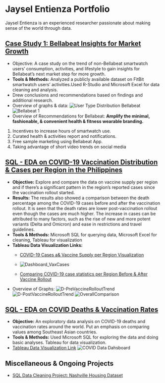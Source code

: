 # Jaysel Entienza Portfolio
Jaysel Entienza is an experienced researcher passionate about making sense of the world through data.

## [Case Study 1: Bellabeat Insights for Market Growth](https://github.com/jayentienza/Jay_Entienza_Portfolio/tree/main/Bellabeat%20Case%20Study%20Folder)
* Objective: A case study on the trend of non-Bellabeat smartwatch users’ consumption, activities, and lifestyle to gain insights for Bellabeat’s next market step for more growth.
* **Tools & Methods:** Analyzed a publicly available dataset on FitBit smartwatch users’ activities.Used R-Studio and Microsoft Excel for data cleaning and analysis.
* Drew conclusions and recommendations based on findings and additional research.
* Overview of graphs & data: 
   ![User Type Distribution Bellabeat](https://user-images.githubusercontent.com/90535854/152200629-bbdd8147-cd97-46d6-b1ad-5172f59a44b6.png)
   ![Bellabeat 1](https://user-images.githubusercontent.com/90535854/152200742-5fc0c9d2-a120-4d59-9a5b-b77e7b4842f3.png)
* Overview of Recommendations for Bellabeat:
**Amplify the minimal, fashionable, & convenient health & fitness wearable branding.**

1.	Incentives to increase hours of smartwatch use.
2.	Curated health & activities report and notifications.
3.	Free sample marketing using Bellabeat App.
4.	Taking advantage of short video trends on social media


## [SQL - EDA on COVID-19 Vaccination Distribution & Cases per Region in the Philippines](https://github.com/jayentienza/Jay_Entienza_Portfolio/blob/main/SQLEDA-PH-REGVAX/PH_REG_COVID_VAXCASE.sql)
* **Objective:** Explore and compare the data on vaccine supply per region and if there’s a significant pattern in the region’s reported cases since the vaccination rollout started.  
* **Results:** The results also showed a comparison between the death percentage among the COVID-19 cases before and after the vaccination rollout. It is seen that the death rates are lower post-vaccination rollout even though the cases are much higher. The increase in cases can be attributed to many factors, such as the rise of  new and more potent variants (Delta and Omicron) and ease in restrictions and travel guidelines. 
* **Tools & Methods:** Microsoft SQL for querying data, Microsoft Excel for cleaning, Tableau for visualization
* **Tableau Data Visualization Links:** 
     * [COVID-19 Cases a& Vaccine Supply per Region Visualization](https://public.tableau.com/app/profile/jaysel.entienza/viz/FILE1_POSTVAX/Dashboard_VaxCases)
     * ![Dashboard_VaxCases](https://user-images.githubusercontent.com/90535854/152199504-07728a16-7dd4-4d7e-89af-75f653f5d8ab.png)

     * [Comparing COVID-19 case statistics per Region Before & After Vaccine Rollout](https://public.tableau.com/views/COVIDPrePostVaccineData/OverallComparison?:language=en-US&:display_count=n&:origin=viz_share_link)
 * Overview of Graphs: 
 ![D-PreVaccineRolloutTrend](https://user-images.githubusercontent.com/90535854/152199068-c780e252-34b6-4c9b-84d0-26fdf7cb589e.png)
 ![D-PostVaccineRolloutTrend](https://user-images.githubusercontent.com/90535854/152199057-bd543646-afe5-4439-a714-8f940136c33f.png)
 ![OverallComparison](https://user-images.githubusercontent.com/90535854/152199022-53f4ce6c-6055-4360-a3b7-a806831014e1.png)

## [SQL - EDA on COVID Deaths & Vaccination Rates](https://github.com/jayentienza/Jay_Entienza_Portfolio/blob/main/SQL%20Data%20Exploration%20-%20COVID/COVID_Death_Vaccination.sql)
* **Objective:** An exploratory data analysis on COVID-19 deaths and vaccination rates around the world. Put an emphasis on comparing values among Southeast Asian countries.
* **Tools & Methods:** Used Microsoft SQL for exploring the data and doing basic analyses. Tableau for data visualization. 
* [Tableau Data Visualization Link](https://public.tableau.com/views/COVIDDataVisualization_16369081208190/Country_COVID_Deaths?:language=en-US&:display_count=n&:origin=viz_share_link)
![COVID Data Dahsboard](https://user-images.githubusercontent.com/90535854/152200854-40c52d76-c2ca-4058-81f2-81f9d496dec4.png)


## Miscellaneous & Ongoing Projects
* [SQL Data Cleaning Project: Nashville Housing Dataset](https://github.com/jayentienza/Jay_Entienza_Portfolio/blob/main/SQL%20Cleaning%20Projects/Nashville.sql)
